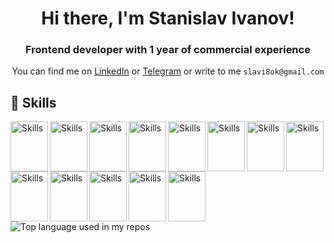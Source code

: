 <h1 align="center">Hi there, I'm Stanislav Ivanov!</h1>

<h3 align="center">Frontend developer with 1 year of commercial experience</h3>
<p align="center">
 You can find me on <a href='https://www.linkedin.com/in/stanislav-ivanov-8288511b2/'>LinkedIn</a> or <a href='https://t.me/stanislaviw'>Telegram</a> or write to me <code>slavi8ok@gmail.com</code>
</p>





## 🔨 Skills
  <img src="https://cdn.jsdelivr.net/gh/devicons/devicon/icons/react/react-original.svg" alt="Skills" align="left" width="60" height="80"/>  
  <img src="https://cdn.jsdelivr.net/gh/devicons/devicon/icons/nextjs/nextjs-original.svg" alt="Skills" align="left" width="60" height="80"/>  
  <img src="https://cdn.jsdelivr.net/gh/devicons/devicon/icons/javascript/javascript-original.svg" alt="Skills" align="left" width="60" height="80"/>  
  <img src="https://cdn.jsdelivr.net/gh/devicons/devicon/icons/typescript/typescript-original.svg" alt="Skills" align="left" width="60" height="80"/>  
  <img src="https://cdn.jsdelivr.net/gh/devicons/devicon/icons/html5/html5-original.svg" alt="Skills" align="left" width="60" height="80"/>  
  <img src="https://cdn.jsdelivr.net/gh/devicons/devicon/icons/css3/css3-original.svg" alt="Skills" align="left" width="60" height="80"/>  
  <img src="https://cdn.jsdelivr.net/gh/devicons/devicon/icons/sass/sass-original.svg" alt="Skills" align="left" width="60" height="80"/>  
  <img src="https://cdn.jsdelivr.net/gh/devicons/devicon/icons/tailwindcss/tailwindcss-plain.svg" alt="Skills" align="left" width="60" height="80"/>  
  <img src="https://cdn.jsdelivr.net/gh/devicons/devicon/icons/figma/figma-original.svg" alt="Skills" align="left" width="60" height="80"/>  
  <img src="https://cdn.jsdelivr.net/gh/devicons/devicon/icons/github/github-original.svg" alt="Skills" align="left" width="60" height="80"/>  
  <img src="https://cdn.jsdelivr.net/gh/devicons/devicon/icons/git/git-original.svg" alt="Skills" align="left" width="60" height="80"/>  
  <img src="https://cdn.jsdelivr.net/gh/devicons/devicon/icons/gitlab/gitlab-original.svg" alt="Skills" align="left" width="60" height="80"/>  
  <img src="https://cdn.jsdelivr.net/gh/devicons/devicon/icons/vscode/vscode-original.svg" alt="Skills" align="left" width="60" height="80"/> 

<br><br><br><br><br>

<img src="https://github-readme-stats.vercel.app/api/top-langs/?username=stanislaviw&layout=compact&hide_title=1&title_color=ffffff&text_color=c9cacc&icon_color=2bbc8a&bg_color=1d1f21&card_width=500" alt="Top language used in my repos" />


